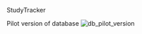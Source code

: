 StudyTracker


Pilot version of database
![db_pilot_version](https://user-images.githubusercontent.com/88002429/227473077-3fb6c783-8811-438f-8ab8-311bd4ce944b.svg)
